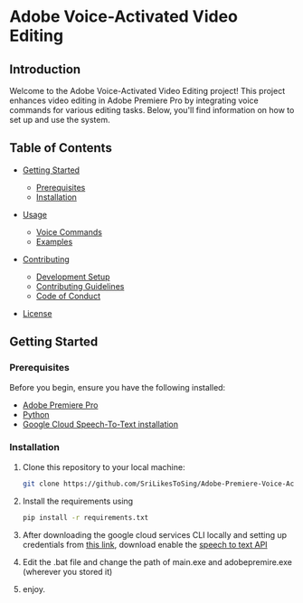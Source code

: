 # Adobe Voice-Activated Video Editing

## Introduction

Welcome to the Adobe Voice-Activated Video Editing project! This project enhances video editing in Adobe Premiere Pro by integrating voice commands for various editing tasks. Below, you'll find information on how to set up and use the system.

## Table of Contents

- [Getting Started](#getting-started)
  - [Prerequisites](#prerequisites)
  - [Installation](#installation)

- [Usage](#usage)
  - [Voice Commands](#voice-commands)
  - [Examples](#examples)

- [Contributing](#contributing)
  - [Development Setup](#development-setup)
  - [Contributing Guidelines](#contributing-guidelines)
  - [Code of Conduct](#code-of-conduct)

- [License](#license)

## Getting Started

### Prerequisites

Before you begin, ensure you have the following installed:

- [Adobe Premiere Pro](https://www.adobe.com/products/premiere.html)
- [Python](https://www.python.org/downloads/) 
- [Google Cloud Speech-To-Text installation](https://cloud.google.com/speech-to-text/docs/speech-to-text-client-libraries#client-libraries-install-python) 

### Installation

1. Clone this repository to your local machine:

   ```bash
   git clone https://github.com/SriLikesToSing/Adobe-Premiere-Voice-Activated-Video-Editing-

2. Install the requirements using
   ```bash
   pip install -r requirements.txt

3. After downloading the google cloud services CLI locally and setting up credentials from [this link](https://cloud.google.com/docs/authentication/provide-credentials-adc), download enable the [speech to text API](https://console.cloud.google.com/marketplace/product/google/speech.googleapis.com?q=search&referrer=search)

4.  Edit the .bat file and change the path of main.exe and adobepremire.exe (wherever you stored it)

5.  enjoy. 
